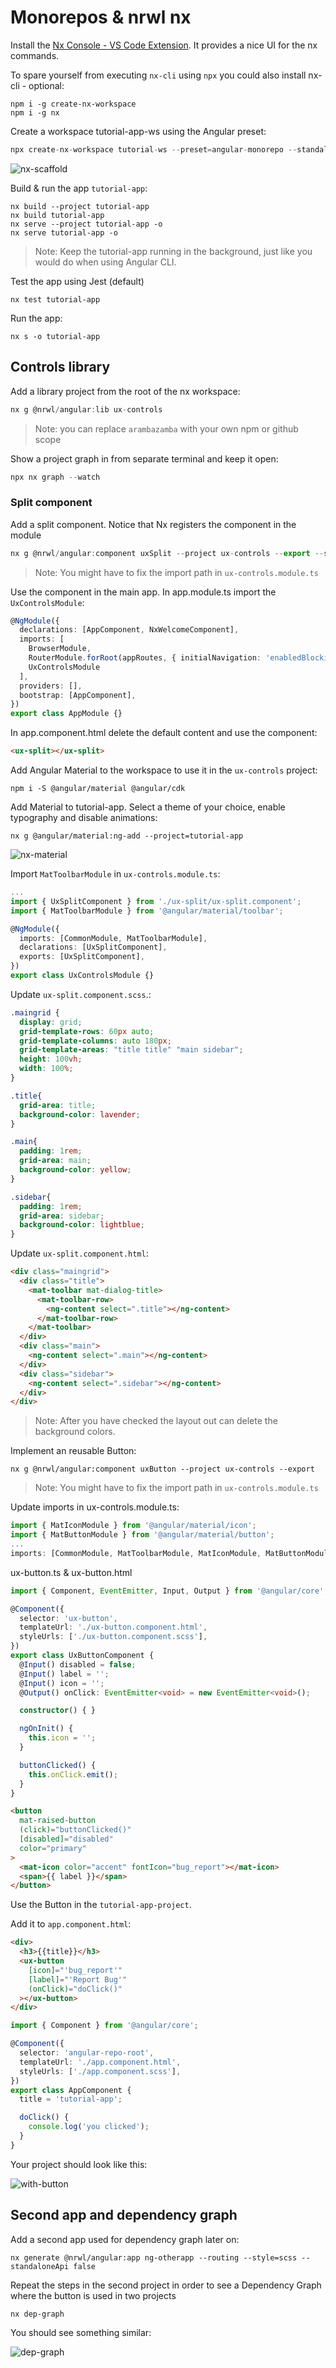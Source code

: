 # Monorepos & nrwl nx

Install the [Nx Console - VS Code Extension](https://marketplace.visualstudio.com/items?itemName=nrwl.angular-console). It provides a nice UI for the nx commands.

To spare yourself from executing `nx-cli` using `npx` you could also install nx-cli - optional:

```
npm i -g create-nx-workspace
npm i -g nx
```

Create a workspace tutorial-app-ws using the Angular preset:

```typescript
npx create-nx-workspace tutorial-ws --preset=angular-monorepo --standaloneApi false --nxCloud false --appName tutorialApp --routing true --style scss
```

![nx-scaffold](_images/nx-scaffold.jpg)


Build & run the app `tutorial-app`:

```
nx build --project tutorial-app
nx build tutorial-app
nx serve --project tutorial-app -o
nx serve tutorial-app -o
```

> Note: Keep the tutorial-app running in the background, just like you would do when using Angular CLI.

Test the app using Jest (default)

```
nx test tutorial-app
```

Run the app:

```
nx s -o tutorial-app
```

## Controls library

Add a library project from the root of the nx workspace:

```typescript
nx g @nrwl/angular:lib ux-controls 
```

> Note: you can replace `arambazamba` with your own npm or github scope

Show a project graph in from separate terminal and keep it open:

```typescript
npx nx graph --watch
```

### Split component

Add a split component. Notice that Nx registers the component in the module 

```typescript
nx g @nrwl/angular:component uxSplit --project ux-controls --export --selector ux-split
```

> Note: You might have to fix the import path in `ux-controls.module.ts`

Use the component in the main app. In app.module.ts import the `UxControlsModule`:

```typescript
@NgModule({
  declarations: [AppComponent, NxWelcomeComponent],
  imports: [
    BrowserModule,
    RouterModule.forRoot(appRoutes, { initialNavigation: 'enabledBlocking' }),
    UxControlsModule
  ],
  providers: [],
  bootstrap: [AppComponent],
})
export class AppModule {}
```

In app.component.html delete the default content and use the component:

```html
<ux-split></ux-split>
```

Add Angular Material to the workspace to use it in the `ux-controls` project:

```
npm i -S @angular/material @angular/cdk
```

Add Material to tutorial-app. Select a theme of your choice, enable typography and disable animations:

```
nx g @angular/material:ng-add --project=tutorial-app
```

![nx-material](_images/material.jpg)

Import `MatToolbarModule` in `ux-controls.module.ts`:

```typescript
...
import { UxSplitComponent } from './ux-split/ux-split.component';
import { MatToolbarModule } from '@angular/material/toolbar';

@NgModule({
  imports: [CommonModule, MatToolbarModule],
  declarations: [UxSplitComponent],
  exports: [UxSplitComponent],
})
export class UxControlsModule {}
```

Update `ux-split.component.scss`.:

```css
.maingrid {
  display: grid;
  grid-template-rows: 60px auto;
  grid-template-columns: auto 180px;
  grid-template-areas: "title title" "main sidebar";
  height: 100vh;
  width: 100%;
}

.title{
  grid-area: title;
  background-color: lavender;
}

.main{
  padding: 1rem;
  grid-area: main;
  background-color: yellow;
}

.sidebar{
  padding: 1rem;
  grid-area: sidebar;
  background-color: lightblue;
}
```

Update `ux-split.component.html`:

```html
<div class="maingrid">
  <div class="title">
    <mat-toolbar mat-dialog-title>
      <mat-toolbar-row>
        <ng-content select=".title"></ng-content>
      </mat-toolbar-row>
    </mat-toolbar>
  </div>
  <div class="main">
    <ng-content select=".main"></ng-content>
  </div>
  <div class="sidebar">
    <ng-content select=".sidebar"></ng-content>
  </div>
</div>
```

> Note: After you have checked the layout out can delete the background colors.

Implement an reusable Button:

```
nx g @nrwl/angular:component uxButton --project ux-controls --export 
```

> Note: You might have to fix the import path in `ux-controls.module.ts`

Update imports in ux-controls.module.ts:

```typescript
import { MatIconModule } from '@angular/material/icon';
import { MatButtonModule } from '@angular/material/button';
...
imports: [CommonModule, MatToolbarModule, MatIconModule, MatButtonModule],
```

ux-button.ts & ux-button.html

```typescript
import { Component, EventEmitter, Input, Output } from '@angular/core';

@Component({
  selector: 'ux-button',
  templateUrl: './ux-button.component.html',
  styleUrls: ['./ux-button.component.scss'],
})
export class UxButtonComponent {
  @Input() disabled = false;
  @Input() label = '';
  @Input() icon = '';
  @Output() onClick: EventEmitter<void> = new EventEmitter<void>();

  constructor() { }

  ngOnInit() {
    this.icon = '';
  }

  buttonClicked() {
    this.onClick.emit();
  }
}
```

```html
<button
  mat-raised-button
  (click)="buttonClicked()"
  [disabled]="disabled"
  color="primary"
>
  <mat-icon color="accent" fontIcon="bug_report"></mat-icon>
  <span>{{ label }}</span>
</button>
```

Use the Button in the `tutorial-app-project`. 

Add it to `app.component.html`:

```html
<div>
  <h3>{{title}}</h3>
  <ux-button
    [icon]="'bug_report'"
    [label]="'Report Bug'"
    (onClick)="doClick()"
  ></ux-button>
</div>
```

```typescript
import { Component } from '@angular/core';

@Component({
  selector: 'angular-repo-root',
  templateUrl: './app.component.html',
  styleUrls: ['./app.component.scss'],
})
export class AppComponent {
  title = 'tutorial-app';

  doClick() {
    console.log('you clicked');
  }
}
```

Your project should look like this:

![with-button](_images/with-button.jpg)



## Second app and dependency graph

Add a second app used for dependency graph later on:

```
nx generate @nrwl/angular:app ng-otherapp --routing --style=scss --standaloneApi false
```

Repeat the steps in the second project in order to see a Dependency Graph where the button is used in two projects

```
nx dep-graph
```

You should see something similar:

![dep-graph](_images/dep-graph.png)
